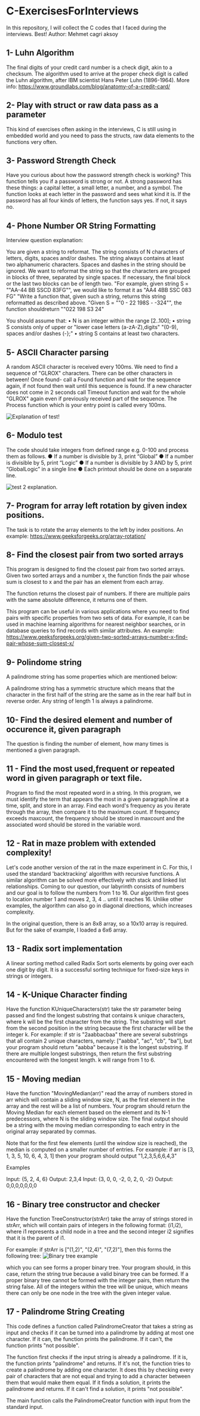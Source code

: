 # C-ExercisesForInterviews

In this repository, I will collect the C codes that I faced during the interviews. Best!
Author: Mehmet cagri aksoy

## 1- Luhn Algorithm

The final digits of your credit card number is a check digit, akin to a checksum. The algorithm used to arrive at the proper check digit is called the Luhn algorithm, after IBM scientist Hans Peter Luhn (1896-1964). More info: https://www.groundlabs.com/blog/anatomy-of-a-credit-card/

## 2- Play with struct or raw data pass as a parameter

This kind of exercises often asking in the interviews, C is still using in embedded world and you need to pass the structs, raw data elements to the functions very often.

## 3- Password Strength Check

Have you curious about how the password strength check is working?
This function tells you if a password is strong or not. A strong password has these things: a capital letter, a small letter, a number, and a symbol. The function looks at each letter in the password and sees what kind it is.
If the password has all four kinds of letters, the function says yes. If not, it says no.

## 4- Phone Number OR String Formatting

Interview question explanation:

You are given a string to reformat. The string consists of N characters of letters, digits, spaces and/or dashes. The string always contains at least two alphanumeric characters. Spaces and dashes in the string should be ignored. We want to reformat the string so that the characters are grouped in blocks of three, separated by single spaces. If necessary, the final block or the last two blocks can be of length two.
"For example, given string S = ""AA-44 BB SSCD 83FG"", we would like to format it as "AA4 4BB SSC 083 FG"
"Write a function that, given such a string, returns this string reformatted as described above.
"Given S = ""0 - 22 198S - -324"", the function shouldreturn ""022 198 S3 24"

You should assume that:
• N is an integer within the range
[2..100];
• string S consists only of upper or
"lower case letters (a-zA-Z),digits"
"(0-9), spaces and/or dashes (-};"
• string S contains at least two
characters.

## 5- ASCII Character parsing

A random ASCII character is received every 100ms. We need to find a sequence of "GLROX"
characters. There can be other characters in between! Once found- call a Found function and
wait for the sequence again, if not found then wait until this sequence is found. If a new
character does not come in 2 seconds call Timeout function and wait for the whole "GLROX"
again even if previously received part of the sequence. The Process function which is your entry
point is called every 100ms.

![Explanation of test!](image.png)

## 6- Modulo test

The code should take integers from defined range e.g. 0-100 and process them as follows.
● If a number is divisible by 3, print “Global”
● If a number is divisible by 5, print “Logic”
● If a number is divisible by 3 AND by 5, print “GlobalLogic” in a single line
● Each printout should be done on a separate line.

![test 2 explanation.](image-1.png)

## 7- Program for array left rotation by given index positions.

The task is to rotate the array elements to the left by index positions.
An example: https://www.geeksforgeeks.org/array-rotation/

## 8- Find the closest pair from two sorted arrays

This program is designed to find the closest pair from two sorted arrays. Given two sorted arrays and a number x, the function finds the pair whose sum is closest to x and the pair has an element from each array.

The function returns the closest pair of numbers. If there are multiple pairs with the same absolute difference, it returns one of them.

This program can be useful in various applications where you need to find pairs with specific properties from two sets of data. For example, it can be used in machine learning algorithms for nearest neighbor searches, or in database queries to find records with similar attributes.
An example: https://www.geeksforgeeks.org/given-two-sorted-arrays-number-x-find-pair-whose-sum-closest-x/

## 9- Polindome string

A palindrome string has some properties which are mentioned below:

A palindrome string has a symmetric structure which means that the character in the first half of the string are the same as in the rear half but in reverse order.
Any string of length 1 is always a palindrome.

## 10- Find the desired element and number of occurence it, given paragraph

The question is finding the number of element, how many times is mentioned a given paragraph.

## 11 - Find the most used,frequent or repeated word in given paragraph or text file.

Program to find the most repeated word in a string.
In this program, we must identify the term that appears the most in a given paragraph.line at a time, split, and store in an array. Find each word's frequency as you iterate through the array, then compare it to the maximum count. If frequency exceeds maxcount, the frequency should be stored in maxcount and the associated word should be stored in the variable word.

## 12 - Rat in maze problem with extended complexity!

Let's code another version of the rat in the maze experiment in C. For this, I used the standard 'backtracking' algorithm with recursive functions. A similar algorithm can be solved more effectively with stack and linked list relationships.
Coming to our question, our labyrinth consists of numbers and our goal is to follow the numbers from 1 to 16. Our algorithm first goes to location number 1 and moves 2, 3, 4 .. until it reaches 16. Unlike other examples, the algorithm can also go in diagonal directions, which increases complexity.

In the original question, there is an 8x8 array, so a 10x10 array is required. But for the sake of example, I loaded a 6x6 array.

## 13 - Radix sort implementation

A linear sorting method called Radix Sort sorts elements by going over each one digit by digit. It is a successful sorting technique for fixed-size keys in strings or integers.

## 14 - K-Unique Character finding

Have the function KUniqueCharacters(str) take the str parameter being passed and find the longest substring that contains k unique characters, where k will be the first character from the string. The substring will start from the second position in the string because the first character will be the integer k. For example: if str is "2aabbacbaa" there are several substrings that all contain 2 unique characters, namely: ["aabba", "ac", "cb", "ba"], but your program should return "aabba" because it is the longest substring. If there are multiple longest substrings, then return the first substring encountered with the longest length. k will range from 1 to 6.

## 15 - Moving median

Have the function "MovingMedian(arr)" read the array of numbers stored in arr which will contain a sliding window size, N, as the first element in the array and the rest will be a list of numbers. Your program should return the Moving Median for each element based on the element and its N-1 predecessors, where N is the sliding window size. The final output should be a string with the moving median corresponding to each entry in the original array separated by commas.

Note that for the first few elements (until the window size is reached), the median is computed on a smaller number of entries. For example: if arr is [3, 1, 3, 5, 10, 6, 4, 3, 1] then your program should output "1,2,3,5,6,6,4,3"

Examples

Input: {5, 2, 4, 6}
Output: 2,3,4
Input: {3, 0, 0, -2, 0, 2, 0, -2}
Output: 0,0,0,0,0,0,0

## 16 - Binary tree constructor and checker

Have the function TreeConstructor(strArr) take the array of strings stored in strArr, which will contain pairs of integers in the following format: (i1,i2), where i1 represents a child node in a tree and the second integer i2 signifies that it is the parent of i1.

For example: if strArr is ["(1,2)", "(2,4)", "(7,2)"],
then this forms the following tree:
![Binary tree example](image-2.png)

which you can see forms a proper binary tree. Your program should, in this case, return the string true because a valid binary tree can be formed. If a proper binary tree cannot be formed with the integer pairs, then return the string false. All of the integers within the tree will be unique, which means there can only be one node in the tree with the given integer value.

## 17 - Palindrome String Creating

This code defines a function called PalindromeCreator that takes a string as input and checks if it can be turned into a palindrome by adding at most one character. If it can, the function prints the palindrome. If it can't, the function prints "not possible".

The function first checks if the input string is already a palindrome. If it is, the function prints "palindrome" and returns. If it's not, the function tries to create a palindrome by adding one character. It does this by checking every pair of characters that are not equal and trying to add a character between them that would make them equal. If it finds a solution, it prints the palindrome and returns. If it can't find a solution, it prints "not possible".

The main function calls the PalindromeCreator function with input from the standard input.

